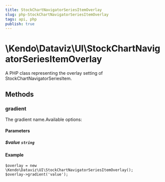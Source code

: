 ```yaml
---
title: StockChartNavigatorSeriesItemOverlay
slug: php-StockChartNavigatorSeriesItemOverlay
tags: api, php
publish: true
---
```


# \Kendo\Dataviz\UI\StockChartNavigatorSeriesItemOverlay

A PHP class representing the overlay setting of StockChartNavigatorSeriesItem.


## Methods

### gradient
The gradient name.Available options:
#### Parameters

##### $value `string`



#### Example 
    $overlay = new \Kendo\Dataviz\UI\StockChartNavigatorSeriesItemOverlay();
    $overlay->gradient('value');

